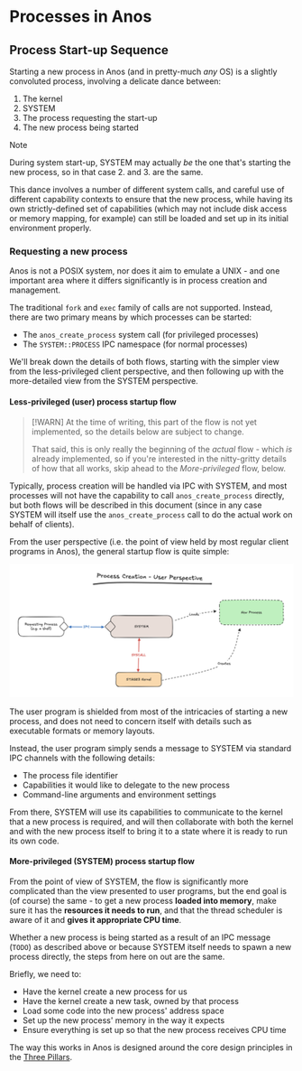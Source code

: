 # Processes in Anos

## Process Start-up Sequence

Starting a new process in Anos (and in pretty-much _any_ OS) is a 
slightly convoluted process, involving a delicate dance between:

1. The kernel
2. SYSTEM
3. The process requesting the start-up
4. The new process being started

> [!NOTE]
> During system start-up, SYSTEM may actually _be_ the one that's
> starting the new process, so in that case 2. and 3. are the same.

This dance involves a number of different system calls, and careful
use of different capability contexts to ensure that the new process,
while having its own strictly-defined set of capabilities (which may
not include disk access or memory mapping, for example) can still be
loaded and set up in its initial environment properly.

### Requesting a new process

Anos is not a POSIX system, nor does it aim to emulate a UNIX - and
one important area where it differs significantly is in process 
creation and management. 

The traditional `fork` and `exec` family of calls are not supported.
Instead, there are two primary means by which processes can be
started:

* The `anos_create_process` system call (for privileged processes)
* The `SYSTEM::PROCESS` IPC namespace (for normal processes)

We'll break down the details of both flows, starting with the simpler
view from the less-privileged client perspective, and then following
up with the more-detailed view from the SYSTEM perspective.

#### Less-privileged (user) process startup flow

> [!WARN]
> At the time of writing, this part of the flow is not yet 
> implemented, so the details below are subject to change.
> 
> That said, this is only really the beginning of the _actual_ 
> flow - which _is_ already implemented, so if you're interested
> in the nitty-gritty details of how that all works, skip ahead
> to the _More-privileged_ flow, below.

Typically, process creation will be handled via IPC with SYSTEM, 
and most processes will not have the capability to call 
`anos_create_process` directly, but both flows will be described
in this document (since in any case SYSTEM will itself use the 
`anos_create_process` call to do the actual work on behalf of clients).

From the user perspective (i.e. the point of view held by most 
regular client programs in Anos), the general startup flow is 
quite simple:

![Process Startup - User Perspective](../images/diagrams/Process%20Startup%20-%20User%20Perspective.png)

The user program is shielded from most of the intricacies of
starting a new process, and does not need to concern itself 
with details such as executable formats or memory layouts.

Instead, the user program simply sends a message to SYSTEM via
standard IPC channels with the following details:

* The process file identifier
* Capabilities it would like to delegate to the new process
* Command-line arguments and environment settings

From there, SYSTEM will use its capabilities to communicate to
the kernel that a new process is required, and will then 
collaborate with both the kernel and with the new process
itself to bring it to a state where it is ready to run 
its own code.

#### More-privileged (SYSTEM) process startup flow

From the point of view of SYSTEM, the flow is significantly
more complicated than the view presented to user programs, 
but the end goal is (of course) the same - to get a new 
process **loaded into memory**, make sure it has the **resources
it needs to run**, and that the thread scheduler is aware of
it and **gives it appropriate CPU time**.

Whether a new process is being started as a result of an IPC
message (`TODO`) as described above or because SYSTEM itself
needs to spawn a new process directly, the steps from here on
out are the same.

Briefly, we need to:

* Have the kernel create a new process for us
* Have the kernel create a new task, owned by that process
* Load some code into the new process' address space
* Set up the new process' memory in the way it expects
* Ensure everything is set up so that the new process receives CPU time

The way this works in Anos is designed around the core 
design principles in the [Three Pillars](ThreePillars.md).











